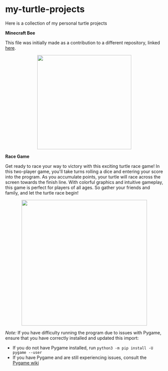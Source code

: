 # my-turtle-projects
Here is a collection of my personal turtle projects

**Minecraft Bee**

This file was initially made as a contribution to a different repository, linked <a href="https://github.com/lvxq37-2/turtle-projects">here</a>.
<p align="center">
  <img src="https://user-images.githubusercontent.com/130481780/233816368-31134493-5de6-4143-ab5b-71b9448aaf8d.png" height="300">
</p>

**Race Game**

Get ready to race your way to victory with this exciting turtle race game! In this two-player game, you'll take turns rolling a dice and entering your score into the program. As you accumulate points, your turtle will race across the screen towards the finish line. With colorful graphics and intuitive gameplay, this game is perfect for players of all ages. So gather your friends and family, and let the turtle race begin!

<p align="center">
  <img src="https://user-images.githubusercontent.com/130481780/233879666-3f0e8fa2-e971-4e3f-8e08-5457f642ec79.png" height="400">
</p>

*Note:* If you have difficulty running the program due to issues with Pygame, ensure that you have correctly installed and updated this import:
- If you do not have Pygame installed, run `python3 -m pip install -U pygame --user`
- If you have Pygame and are still experiencing issues, consult the <a href="https://www.pygame.org/wiki/GettingStarted">Pygame wiki</a>
